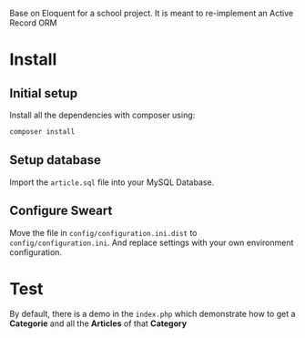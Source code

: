 Base on Eloquent for a school project.
It is meant to re-implement an Active Record ORM

# Install
## Initial setup
Install all the dependencies with composer using:
```bash
composer install
```

## Setup database
Import the `article.sql` file into your MySQL Database.

## Configure Sweart
Move the file in `config/configuration.ini.dist` to `config/configuration.ini`. And replace settings with your own environment configuration.

# Test
By default, there is a demo in the `index.php` which demonstrate how to get a **Categorie** and all the **Articles** of that **Category**